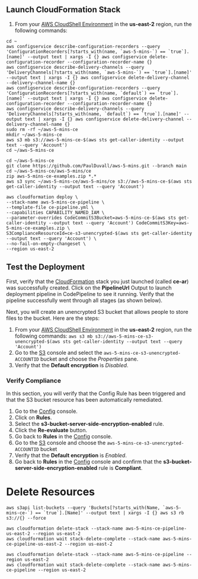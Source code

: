## Launch CloudFormation Stack

1. From your [AWS CloudShell Environment](https://us-east-2.console.aws.amazon.com/cloudshell/home?region=us-east-2#) in the **us-east-2** region, run the following commands: 

```
cd ~
aws configservice describe-configuration-recorders --query 'ConfigurationRecorders[?starts_with(name, `aws-5-mins-`) == `true`].[name]' --output text | xargs -I {} aws configservice delete-configuration-recorder --configuration-recorder-name {}
aws configservice describe-delivery-channels --query 'DeliveryChannels[?starts_with(name, `aws-5-mins-`) == `true`].[name]' --output text | xargs -I {} aws configservice delete-delivery-channel --delivery-channel-name {}
aws configservice describe-configuration-recorders --query 'ConfigurationRecorders[?starts_with(name, `default`) == `true`].[name]' --output text | xargs -I {} aws configservice delete-configuration-recorder --configuration-recorder-name {}
aws configservice describe-delivery-channels --query 'DeliveryChannels[?starts_with(name, `default`) == `true`].[name]' --output text | xargs -I {} aws configservice delete-delivery-channel --delivery-channel-name {}
sudo rm -rf ~/aws-5-mins-ce
mkdir ~/aws-5-mins-ce
aws s3 mb s3://aws-5-mins-ce-$(aws sts get-caller-identity --output text --query 'Account')
cd ~/aws-5-mins-ce

cd ~/aws-5-mins-ce
git clone https://github.com/PaulDuvall/aws-5-mins.git --branch main  
cd ~/aws-5-mins-ce/aws-5-mins/ce
zip aws-5-mins-ce-examples.zip *.*
aws s3 sync ~/aws-5-mins-ce/aws-5-mins/ce s3://aws-5-mins-ce-$(aws sts get-caller-identity --output text --query 'Account')

aws cloudformation deploy \
--stack-name aws-5-mins-ce-pipeline \
--template-file ce-pipeline.yml \
--capabilities CAPABILITY_NAMED_IAM \
--parameter-overrides CodeCommitS3Bucket=aws-5-mins-ce-$(aws sts get-caller-identity --output text --query 'Account') CodeCommitS3Key=aws-5-mins-ce-examples.zip \
S3ComplianceResourceId=ce-s3-unencrypted-$(aws sts get-caller-identity --output text --query 'Account') \
--no-fail-on-empty-changeset \
--region us-east-2
```

## Test the Deployment

First, verify that the [CloudFormation](https://console.aws.amazon.com/cloudformation/) stack you just launched (called **ce-ar**) was successfully created. Click on the **PipelineUrl** Output to launch deployment pipeline in CodePipeline to see it running. Verify that the pipeline successfully went through all stages (as shown below).

Next, you will create an unencrypted S3 bucket that allows people to store files to the bucket. Here are the steps:

1. From your [AWS CloudShell Environment](https://us-east-2.console.aws.amazon.com/cloudshell/home?region=us-east-2#) in the **us-east-2** region, run the following commands:
```aws s3 mb s3://aws-5-mins-ce-s3-unencrypted-$(aws sts get-caller-identity --output text --query 'Account')```
1. Go to the [S3](https://console.aws.amazon.com/s3/) console and select the `aws-5-mins-ce-s3-unencrypted-ACCOUNTID` bucket and choose the *Properties* pane.
1. Verify that the **Default encryption** is *Disabled*.

### Verify Compliance
In this section, you will verify that the Config Rule has been triggered and that the S3 bucket resource has been automatically remediated.
1. Go to the [Config](https://console.aws.amazon.com/config/) console.
2. Click on **Rules**.
3. Select the **s3-bucket-server-side-encryption-enabled** rule.
4. Click the **Re-evaluate** button.
5. Go back to **Rules** in the [Config](https://console.aws.amazon.com/config/) console.
6. Go to the [S3](https://console.aws.amazon.com/s3/) console and choose the `aws-5-mins-ce-s3-unencrypted-ACCOUNTID` bucket
7. Verify that the **Default encryption** is *Enabled*.
8. Go back to **Rules** in the [Config](https://console.aws.amazon.com/config/) console and confirm that the **s3-bucket-server-side-encryption-enabled** rule is **Compliant**. 

# Delete Resources

```
aws s3api list-buckets --query 'Buckets[?starts_with(Name, `aws-5-mins-ce-`) == `true`].[Name]' --output text | xargs -I {} aws s3 rb s3://{} --force

aws cloudformation delete-stack --stack-name aws-5-mins-ce-pipeline-us-east-2 --region us-east-2
aws cloudformation wait stack-delete-complete --stack-name aws-5-mins-ce-pipeline-us-east-2 --region us-east-2

aws cloudformation delete-stack --stack-name aws-5-mins-ce-pipeline --region us-east-2
aws cloudformation wait stack-delete-complete --stack-name aws-5-mins-ce-pipeline --region us-east-2


```